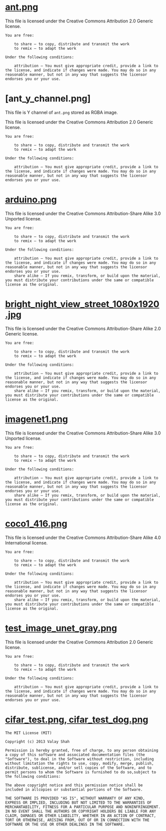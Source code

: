 # [ant.png](https://commons.wikimedia.org/wiki/File:Ant_from_Ecuador_(17208847730).jpg)

This file is licensed under the Creative Commons Attribution 2.0 Generic license.

    You are free:

        to share – to copy, distribute and transmit the work
        to remix – to adapt the work

    Under the following conditions:

        attribution – You must give appropriate credit, provide a link to the license, and indicate if changes were made. You may do so in any reasonable manner, but not in any way that suggests the licensor endorses you or your use.

# [ant_y_channel.png]

This file is Y channel of `ant.png` stored as RGBA image.

This file is licensed under the Creative Commons Attribution 2.0 Generic license.

    You are free:

        to share – to copy, distribute and transmit the work
        to remix – to adapt the work

    Under the following conditions:

        attribution – You must give appropriate credit, provide a link to the license, and indicate if changes were made. You may do so in any reasonable manner, but not in any way that suggests the licensor endorses you or your use.

# [arduino.png](https://commons.wikimedia.org/wiki/File:Another_picture_of_the_arduino_attatched.jpg)

This file is licensed under the Creative Commons Attribution-Share Alike 3.0 Unported license.

    You are free:

        to share – to copy, distribute and transmit the work
        to remix – to adapt the work

    Under the following conditions:

        attribution – You must give appropriate credit, provide a link to the license, and indicate if changes were made. You may do so in any reasonable manner, but not in any way that suggests the licensor endorses you or your use.
        share alike – If you remix, transform, or build upon the material, you must distribute your contributions under the same or compatible license as the original.


# [bright_night_view_street_1080x1920.jpg](https://commons.wikimedia.org/wiki/File:Broadway_Near_Times_Square,_Midtown_Manhattan,_New_York_(7237734018).jpg)

This file is licensed under the Creative Commons Attribution-Share Alike 2.0 Generic license.

    You are free:

        to share – to copy, distribute and transmit the work
        to remix – to adapt the work

    Under the following conditions:

        attribution – You must give appropriate credit, provide a link to the license, and indicate if changes were made. You may do so in any reasonable manner, but not in any way that suggests the licensor endorses you or your use.
        share alike – If you remix, transform, or build upon the material, you must distribute your contributions under the same or compatible license as the original.


# [imagenet1.png](https://commons.wikimedia.org/wiki/File:Pheasant_(Phasianus_colchicus)_(10).jpg)

This file is licensed under the Creative Commons Attribution-Share Alike 3.0 Unported license.

    You are free:

        to share – to copy, distribute and transmit the work
        to remix – to adapt the work

    Under the following conditions:

        attribution – You must give appropriate credit, provide a link to the license, and indicate if changes were made. You may do so in any reasonable manner, but not in any way that suggests the licensor endorses you or your use.
        share alike – If you remix, transform, or build upon the material, you must distribute your contributions under the same or compatible license as the original.


# [coco1_416.png](https://commons.wikimedia.org/wiki/File:Burchell%27s_zebra_(Equus_quagga_burchellii)_2.jpg)

This file is licensed under the Creative Commons Attribution-Share Alike 4.0 International license.

    You are free:

        to share – to copy, distribute and transmit the work
        to remix – to adapt the work

    Under the following conditions:

        attribution – You must give appropriate credit, provide a link to the license, and indicate if changes were made. You may do so in any reasonable manner, but not in any way that suggests the licensor endorses you or your use.
        share alike – If you remix, transform, or build upon the material, you must distribute your contributions under the same or compatible license as the original.


# [test_image_unet_gray.png](https://commons.wikimedia.org/wiki/File:Aerial_View_of_the_New_Harbour,_Bluff,_1966.jpg)

This file is licensed under the Creative Commons Attribution 2.0 Generic license.

    You are free:

        to share – to copy, distribute and transmit the work
        to remix – to adapt the work

    Under the following conditions:

        attribution – You must give appropriate credit, provide a link to the license, and indicate if changes were made. You may do so in any reasonable manner, but not in any way that suggests the licensor endorses you or your use.


# [cifar_test.png, cifar_test_dog.png](https://www.cs.toronto.edu/~kriz/learning-features-2009-TR.pdf)


	The MIT License (MIT)

	Copyright (c) 2013 Valay Shah

	Permission is hereby granted, free of charge, to any person obtaining a copy of this software and associated documentation files (the "Software"), to deal in the Software without restriction, including without limitation the rights to use, copy, modify, merge, publish, distribute, sublicense, and/or sell copies of the Software, and to permit persons to whom the Software is furnished to do so,subject to the following conditions:

	The above copyright notice and this permission notice shall be included in allcopies or substantial portions of the Software.

	THE SOFTWARE IS PROVIDED "AS IS", WITHOUT WARRANTY OF ANY KIND, EXPRESS OR IMPLIED, INCLUDING BUT NOT LIMITED TO THE WARRANTIES OF MERCHANTABILITY, FITNESS FOR A PARTICULAR PURPOSE AND NONINFRINGEMENT. IN NO EVENT SHALL THE AUTHORS OR COPYRIGHT HOLDERS BE LIABLE FOR ANY CLAIM, DAMAGES OR OTHER LIABILITY, WHETHER IN AN ACTION OF CONTRACT, TORT OR OTHERWISE, ARISING FROM, OUT OF OR IN CONNECTION WITH THE SOFTWARE OR THE USE OR OTHER DEALINGS IN THE SOFTWARE.
